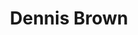 ---
title: "Dennis Brown"
summary: "Reggae singer and songwriter Dennis Brown was one of the most popular artists in the history of Jamaican recorded music. Among his hits : *\"Money In My Pocket\"*, *\"Sitting and Watching\"*, *\"Cassandra\"*, *\"No More Will I Roam\"*, *\"Africa\"*, *\"Love Jah\"*, *\"Repatriation\"*, *\"Jah Can Do It\"*, *\"Love And Hate\"*, *\"Promised Land\"*, *\"Judge Not\"*. See also and . Husband of and father of ."
image: "dennis-brown.jpg"
apple_music_artist_url: "None"
---